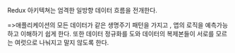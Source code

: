 Redux 아키텍쳐는 엄격한 일방향 데이터 흐름을 전개한다.

=>애플리케이션의 모든 데이터가 같은 생명주기 패턴을 가지고 , 앱의 로직을 예측가능하고 이해하기 쉽게 한다.
    또한 데이터 정규화를 도와 데이터의 복제본들이 서로를 모르는 여럿으로 나눠지고 말지 않도록 한다.